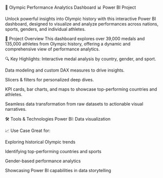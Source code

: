 🏅 Olympic Performance Analytics Dashboard
📊 Power BI Project

Unlock powerful insights into Olympic history with this interactive Power BI dashboard, designed to visualize and analyze performances across nations, sports, genders, and individual athletes.

🚀 Project Overview
This dashboard explores over 39,000 medals and 135,000 athletes from Olympic history, offering a dynamic and comprehensive view of performance analytics.

🔍 Key Highlights:
Interactive medal analysis by country, gender, and sport.

Data modeling and custom DAX measures to drive insights.

Slicers & filters for personalized deep dives.

KPI cards, bar charts, and maps to showcase top-performing countries and athletes.

Seamless data transformation from raw datasets to actionable visual narratives.

🛠️ Tools & Technologies
Power BI: Data visualization 

📈 Use Case
Great for:

Exploring historical Olympic trends

Identifying top-performing countries and sports

Gender-based performance analytics

Showcasing Power BI capabilities in data storytelling


